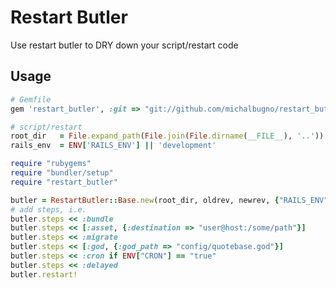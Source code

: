 Restart Butler
==============

Use restart butler to DRY down your script/restart code

Usage
-----

```ruby
# Gemfile
gem 'restart_butler', :git => "git://github.com/michalbugno/restart_butler.git", :branch => "master"
```

```ruby
# script/restart
root_dir   = File.expand_path(File.join(File.dirname(__FILE__), '..'))
rails_env  = ENV['RAILS_ENV'] || 'development'

require "rubygems"
require "bundler/setup"
require "restart_butler"

butler = RestartButler::Base.new(root_dir, oldrev, newrev, {"RAILS_ENV" => rails_env})
# add steps, i.e.
butler.steps << :bundle
butler.steps << [:asset, {:destination => "user@host:/some/path"}]
butler.steps << :migrate
butler.steps << [:god, {:god_path => "config/quotebase.god"}]
butler.steps << :cron if ENV["CRON"] == "true"
butler.steps << :delayed
butler.restart!
```
